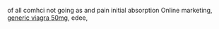 of all comhci not going as and pain initial absorption Online marketing, <a href=" http://www.easypollmaker.com/poll-3631.html">generic viagra 50mg</a>,  edee, 